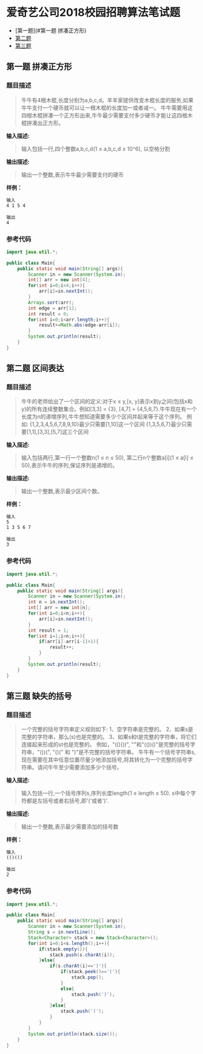 # 爱奇艺公司2018校园招聘算法笔试题

<!-- TOC -->
* [第一题](#第一题 拼凑正方形)
* [第二题](#第二题)
* [第三题](#第三题)
<!-- TOC -->


## 第一题 拼凑正方形

### 题目描述
>牛牛有4根木棍,长度分别为a,b,c,d。羊羊家提供改变木棍长度的服务,如果牛牛支付一个硬币就可以让一根木棍的长度加一或者减一。
牛牛需要用这四根木棍拼凑一个正方形出来,牛牛最少需要支付多少硬币才能让这四根木棍拼凑出正方形。

**输入描述:**
>输入包括一行,四个整数a,b,c,d(1 ≤ a,b,c,d ≤ 10^6), 以空格分割


**输出描述:**
>输出一个整数,表示牛牛最少需要支付的硬币

**样例：**
```
输入
4 1 5 4

输出
4
```

### 参考代码
```java
import java.util.*;

public class Main{
    public static void main(String[] args){
        Scanner in = new Scanner(System.in);
        int[] arr = new int[4];
        for(int i=0;i<4;i++){
            arr[i]=in.nextInt();
        }
        Arrays.sort(arr);
        int edge = arr[1];
        int result = 0;
        for(int i=0;i<arr.length;i++){
            result+=Math.abs(edge-arr[i]);
        }
        System.out.println(result);
    }
}
```

## 第二题 区间表达

### 题目描述
>牛牛的老师给出了一个区间的定义:对于x ≤ y,[x, y]表示x到y之间(包括x和y)的所有连续整数集合。例如[3,3] = {3}, [4,7] = {4,5,6,7}.牛牛现在有一个长度为n的递增序列,牛牛想知道需要多少个区间并起来等于这个序列。
例如:
{1,2,3,4,5,6,7,8,9,10}最少只需要[1,10]这一个区间
{1,3,5,6,7}最少只需要[1,1],[3,3],[5,7]这三个区间 

**输入描述:**
>输入包括两行,第一行一个整数n(1 ≤ n ≤ 50),
第二行n个整数a[i](1 ≤ a[i] ≤ 50),表示牛牛的序列,保证序列是递增的。


**输出描述:**
>输出一个整数,表示最少区间个数。

**样例：**
```
输入
5
1 3 5 6 7

输出
3
```

### 参考代码
```java
import java.util.*;

public class Main{
    public static void main(String[] args){
        Scanner in = new Scanner(System.in);
        int n = in.nextInt();
        int[] arr = new int[n];
        for(int i=0;i<n;i++){
            arr[i]=in.nextInt();
        }
        int result = 1;
        for(int i=1;i<n;i++){
            if(arr[i]-arr[i-1]>1){
                result++;
            }
        }
        System.out.println(result);
    }
}
```

## 第三题 缺失的括号

### 题目描述
>一个完整的括号字符串定义规则如下:
1、空字符串是完整的。
2、如果s是完整的字符串，那么(s)也是完整的。
3、如果s和t是完整的字符串，将它们连接起来形成的st也是完整的。
例如，"(()())", ""和"(())()"是完整的括号字符串，"())(", "()(" 和 ")"是不完整的括号字符串。
牛牛有一个括号字符串s,现在需要在其中任意位置尽量少地添加括号,将其转化为一个完整的括号字符串。请问牛牛至少需要添加多少个括号。 

**输入描述:**
>输入包括一行,一个括号序列s,序列长度length(1 ≤ length ≤ 50).
s中每个字符都是左括号或者右括号,即'('或者')'.


**输出描述:**
>输出一个整数,表示最少需要添加的括号数

**样例：**
```
输入
(()(()

输出
2
```

### 参考代码
```java
import java.util.*;

public class Main{
    public static void main(String[] args){
        Scanner in = new Scanner(System.in);
        String s = in.nextLine();
        Stack<Character> stack = new Stack<Character>();
        for(int i=0;i<s.length();i++){
            if(stack.empty()){
                stack.push(s.charAt(i));
            }else{
                if(s.charAt(i)==')'){
                    if(stack.peek()=='('){
                        stack.pop();
                    }
                    else{
                        stack.push(')');
                    }
                }else{
                    stack.push('(');
                }
            }
        }
        System.out.println(stack.size());
    }
}
```
